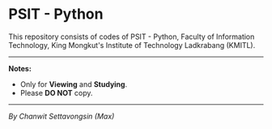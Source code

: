 # PSIT - Python
This repository consists of codes of PSIT - Python, Faculty of Information Technology, King Mongkut's Institute of Technology Ladkrabang (KMITL).
_____

<b>Notes:</b>
<ul>
  <li>Only for <b>Viewing</b> and <b>Studying</b>.</li>
  <li>Please <b>DO NOT</b> copy.</li>
</ul>

_____

<i>By Chanwit Settavongsin (Max)</i>
